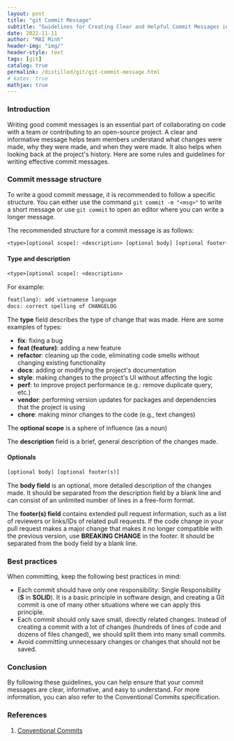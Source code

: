 ```yaml
---
layout: post
title: "git Commit Message"
subtitle: "Guidelines for Creating Clear and Helpful Commit Messages in Team Collaboration"
date: 2022-11-11
author: "MAI Minh"
header-img: "img/"
header-style: text
tags: [git]
catalog: true
permalink: /distilled/git/git-commit-message.html
# katex: true
mathjax: true
---
```


### Introduction

Writing good commit messages is an essential part of collaborating on code with a team or contributing to an open-source project. A clear and informative message helps team members understand what changes were made, why they were made, and when they were made. It also helps when looking back at the project's history. Here are some rules and guidelines for writing effective commit messages.

### Commit message structure

To write a good commit message, it is recommended to follow a specific structure. You can either use the command `git commit -m "<msg>"` to write a short message or use `git commit` to open an editor where you can write a longer message.

The recommended structure for a commit message is as follows:
```txt
<type>[optional scope]: <description> [optional body] [optional footer(s)]
```

#### Type and description


```txt
<type>[optional scope]: <description>
```
For example:
```txt
feat(lang): add vietnamese language
docs: correct spelling of CHANGELOG
```

The **type** field describes the type of change that was made. Here are some examples of types:
- **fix**: fixing a bug
- **feat (feature)**: adding a new feature
- **refactor**: cleaning up the code, eliminating code smells without changing existing functionality
- **docs**: adding or modifying the project's documentation
- **style**: making changes to the project's UI without affecting the logic
- **perf**: to improve project performance (e.g.: remove duplicate query, etc.)
- **vendor**: performing version updates for packages and dependencies that the project is using
- **chore**: making minor changes to the code (e.g., text changes)

The **optional scope** is a sphere of influence (as a noun)

The **description** field is a brief, general description of the changes made.
#### Optionals

```txt
[optional body] [optional footer(s)]
```

The **body field** is an optional, more detailed description of the changes made. It should be separated from the description field by a blank line and can consist of an unlimited number of lines in a free-form format.

The **footer(s) field** contains extended pull request information, such as a list of reviewers or links/IDs of related pull requests. If the code change in your pull request makes a major change that makes it no longer compatible with the previous version, use **BREAKING CHANGE** in the footer. It should be separated from the body field by a blank line.

### Best practices

When committing, keep the following best practices in mind:
- Each commit should have only one responsibility: Single Responsibility (**S** in **SOLID**). It is a basic principle in software design, and creating a Git commit is one of many other situations where we can apply this principle.
- Each commit should only save small, directly related changes. Instead of creating a commit with a lot of changes (hundreds of lines of code and dozens of files changed), we should split them into many small commits.
- Avoid committing unnecessary changes or changes that should not be saved.

### Conclusion

By following these guidelines, you can help ensure that your commit messages are clear, informative, and easy to understand. For more information, you can also refer to the Conventional Commits specification.


### References
1. [Conventional Commits](https://www.conventionalcommits.org/en/v1.0.0/?fbclid=IwAR1XtGOTAJk-w8aEq3v983ooN1jNsrspzLJXn-kY3xZmqWkOxbIPBs7bgTc)